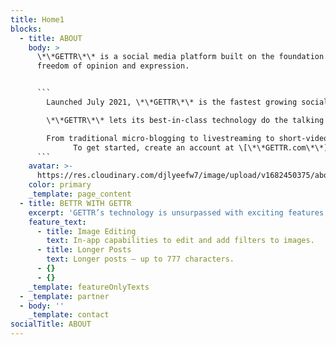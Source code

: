 ```yaml
---
title: Home1
blocks:
  - title: ABOUT
    body: >
      \*\*GETTR\*\* is a social media platform built on the foundation of
      freedom of opinion and expression.


      ```
        Launched July 2021, \*\*GETTR\*\* is the fastest growing social media platform in history, reaching 1 million users in just three days.

        \*\*GETTR\*\* lets its best-in-class technology do the talking so that you can communicate anyway you like to whoever you’d like.

        From traditional micro-blogging to livestreaming to short-video platform, \*\*GETTR\*\* is an all-in-one social utility compatible with mobile and web platforms in every corner of the globe.
              To get started, create an account at \[\*\*GETTR.com\*\*]\(https://gettr.com/) or download the app.
      ```
    avatar: >-
      https://res.cloudinary.com/djlyeefw7/image/upload/v1682450375/about/logo_concept_pgdjoz.png
    color: primary
    _template: page_content
  - title: BETTR WITH GETTR
    excerpt: 'GETTR’s technology is unsurpassed with exciting features, such as:'
    feature_text:
      - title: Image Editing
        text: In-app capabilities to edit and add filters to images.
      - title: Longer Posts
        text: Longer posts – up to 777 characters.
      - {}
      - {}
    _template: featureOnlyTexts
  - _template: partner
  - body: ''
    _template: contact
socialTitle: ABOUT
---
```








